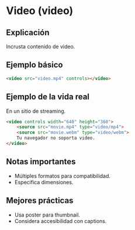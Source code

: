 # Video (video)

## Explicación

Incrusta contenido de video.

## Ejemplo básico

```html
<video src="video.mp4" controls></video>
```

## Ejemplo de la vida real

En un sitio de streaming.

```html
<video controls width="640" height="360">
    <source src="movie.mp4" type="video/mp4">
    <source src="movie.webm" type="video/webm">
    Tu navegador no soporta video.
</video>
```

## Notas importantes

- Múltiples formatos para compatibilidad.
- Especifica dimensiones.

## Mejores prácticas

- Usa poster para thumbnail.
- Considera accesibilidad con captions.